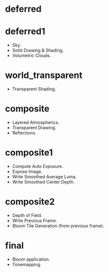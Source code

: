 # deferred
# deferred1
* Sky.
* Solid Drawing & Shading.
* Volumetric Clouds.

# world_transparent
* Transparent Shading.

# composite
* Layered Atmospherics.
* Transparent Drawing.
* Reflections.

# composite1
* Compute Auto Exposure.
* Expose Image.
* Write Smoothed Average Luma.
* Write Smoothed Center Depth.

# composite2
* Depth of Field.
* Write Previous Frame.
* Bloom Tile Generation (from previous frame).

# final
* Bloom application.
* Tonemapping.